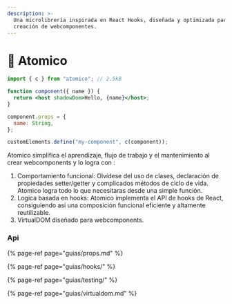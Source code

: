 ```yaml
---
description: >-
  Una microlibrería inspirada en React Hooks, diseñada y optimizada para la
  creación de webcomponentes.
---
```


# 👋 Atomico

```jsx
import { c } from "atomico"; // 2.5kB

function component({ name }) {
  return <host shadowDom>Hello, {name}</host>;
}

component.props = {
  name: String,
};

customElements.define("my-component", c(component));
```

Atomico simplifica el aprendizaje, flujo de trabajo y el mantenimiento al crear webcomponents y lo  logra con :

1. Comportamiento funcional: Olvídese del uso de clases, declaración de propiedades setter/getter y complicados métodos de ciclo de vida. Atomico logra todo lo que necesitaras desde una simple función. 
2. Logica basada en hooks:  Atomico implementa el API de hooks de React,  consiguiendo así una composición funcional eficiente y altamente reutilizable.
3. VirtualDOM diseñado para webcomponents.

### Api

{% page-ref page="guias/props.md" %}

{% page-ref page="guias/hooks/" %}

{% page-ref page="guias/testing/" %}

{% page-ref page="guias/virtualdom.md" %}



